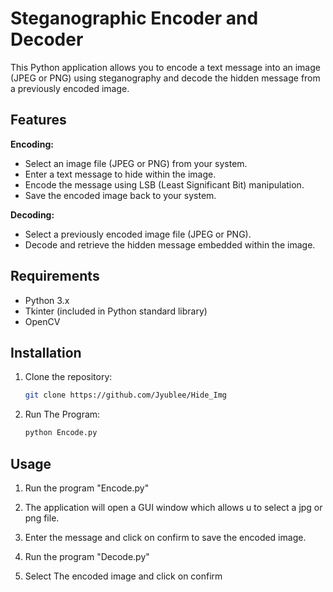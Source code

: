 
# Steganographic Encoder and Decoder

This Python application allows you to encode a text message into an image (JPEG or PNG) using steganography and decode the hidden message from a previously encoded image.

## Features

**Encoding:**
  - Select an image file (JPEG or PNG) from your system.
  - Enter a text message to hide within the image.
  - Encode the message using LSB (Least Significant Bit) manipulation.
  - Save the encoded image back to your system.

**Decoding:**
  - Select a previously encoded image file (JPEG or PNG).
  - Decode and retrieve the hidden message embedded within the image.


## Requirements

- Python 3.x
- Tkinter (included in Python standard library)
- OpenCV


## Installation
1. Clone the repository:
   ```bash
   git clone https://github.com/Jyublee/Hide_Img

2. Run The Program:
   ```bash
   python Encode.py

## Usage

1. Run the program "Encode.py"

2. The application will open a GUI window which allows u to select a jpg or png file.

3. Enter the message and click on confirm to save the encoded image. 

4. Run the program "Decode.py"

5. Select The encoded image and click on confirm


